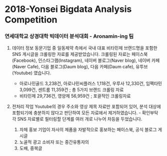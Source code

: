 # 2018-Yonsei Bigdata Analysis Competition
### 연세대학교 상경대학 빅데이터 분석대회 - Aronamin-ing 팀

1. 데이터 정보
동문기업 중 일동제약 측에서 국내 대표 비타민제 브랜드명을 포함한 SNS 게시글을 크롤링한 자료를 제공받았습니다.
크롤링된 자료는 페이스북(Facebook), 인스타그램(Instagram), 네이버 블로그(Naver blog), 네이버 카페(Naver Cafe), 다음 블로그(Daum blog), 다음 카페(Daum cafe), 유투브(Youtube) 였습니다.

	- 아로나민골드 3,238건, 아로나민씨플러스 1,118건, 우루사 12,330건, 임팩타민 3,099건, 센트룸 11,359건 ; 총 5가지 브랜드 크롤링 자료
	- 비타민제 29,736건, 영양제 56,959건 ; 포괄적인 크롤링자료

2. 전처리 작업
Youtube의 경우 주소와 영상 제목 자료만 포함되어 있어, 분석 대상에 포함되기에 충분하지 않다고 판단하여 모든 자료에서 제거하였습니다. - 확인부탁
각 SNS 자료별로 필터링할 단계를 여러 개로 나누어 차등을 두었습니다.
	1) 자체 홍보
	   기업이 자사의 제품을 자발적으로 홍보하는 페이스북, 공식 블로그 게시글
	2) 노골적 광고
	   소비자 또는 중간유통자의 
	3) 도배, 중복글
